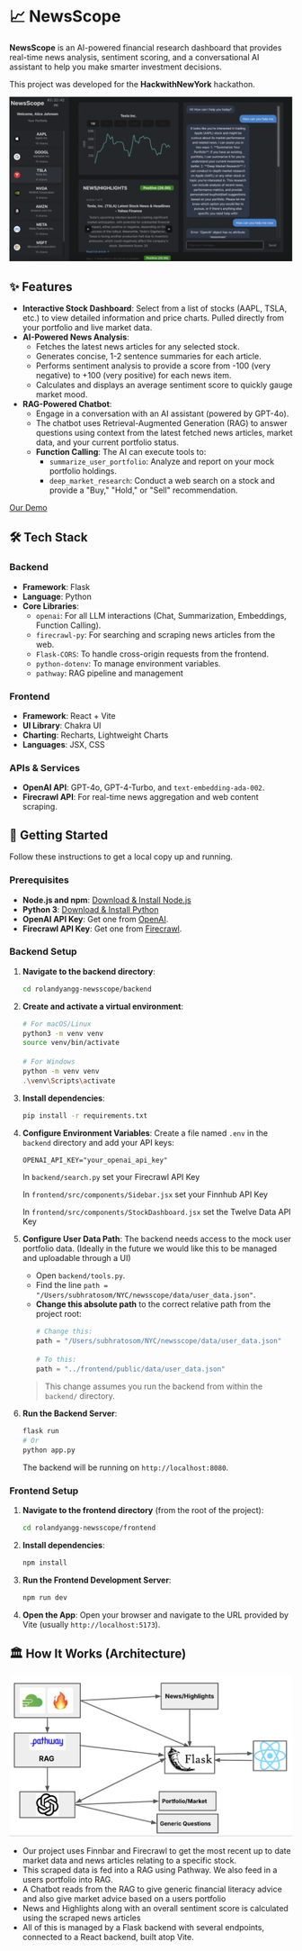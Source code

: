 

# 📈 NewsScope

**NewsScope** is an AI-powered financial research dashboard that provides real-time news analysis, sentiment scoring, and a conversational AI assistant to help you make smarter investment decisions.

This project was developed for the **HackwithNewYork** hackathon.

  <!-- It's highly recommended to add a GIF or screenshot of the app here -->

![NewsScope](UIScreenshot.png)

## ✨ Features

- **Interactive Stock Dashboard**: Select from a list of stocks (AAPL, TSLA, etc.) to view detailed information and price charts. Pulled directly from your portfolio and live market data.
- **AI-Powered News Analysis**:
    - Fetches the latest news articles for any selected stock.
    - Generates concise, 1-2 sentence summaries for each article.
    - Performs sentiment analysis to provide a score from -100 (very negative) to +100 (very positive) for each news item.
    - Calculates and displays an average sentiment score to quickly gauge market mood.
- **RAG-Powered Chatbot**:
    - Engage in a conversation with an AI assistant (powered by GPT-4o).
    - The chatbot uses Retrieval-Augmented Generation (RAG) to answer questions using context from the latest fetched news articles, market data, and your current portfolio status.
    - **Function Calling**: The AI can execute tools to:
        - `summarize_user_portfolio`: Analyze and report on your mock portfolio holdings.
        - `deep_market_research`: Conduct a web search on a stock and provide a "Buy," "Hold," or "Sell" recommendation.

[Our Demo](https://drive.google.com/file/d/15-Xc4_8BrDdE8ZMfLcNbJgOLJ4akPosg/view?usp=drive_link)

## 🛠️ Tech Stack

### Backend

- **Framework**: Flask
- **Language**: Python
- **Core Libraries**:
    - `openai`: For all LLM interactions (Chat, Summarization, Embeddings, Function Calling).
    - `firecrawl-py`: For searching and scraping news articles from the web.
    - `Flask-CORS`: To handle cross-origin requests from the frontend.
    - `python-dotenv`: To manage environment variables.
    - `pathway`: RAG pipeline and management

### Frontend

- **Framework**: React + Vite
- **UI Library**: Chakra UI
- **Charting**: Recharts, Lightweight Charts
- **Languages**: JSX, CSS

### APIs & Services

- **OpenAI API**: GPT-4o, GPT-4-Turbo, and `text-embedding-ada-002`.
- **Firecrawl API**: For real-time news aggregation and web content scraping.

## 🚀 Getting Started

Follow these instructions to get a local copy up and running.

### Prerequisites

- **Node.js and npm**: [Download & Install Node.js](https://nodejs.org/)
- **Python 3**: [Download & Install Python](https://www.python.org/downloads/)
- **OpenAI API Key**: Get one from [OpenAI](https://platform.openai.com/api-keys).
- **Firecrawl API Key**: Get one from [Firecrawl](https://www.firecrawl.dev/).

### Backend Setup

1.  **Navigate to the backend directory**:
    ```bash
    cd rolandyangg-newsscope/backend
    ```

2.  **Create and activate a virtual environment**:
    ```bash
    # For macOS/Linux
    python3 -m venv venv
    source venv/bin/activate

    # For Windows
    python -m venv venv
    .\venv\Scripts\activate
    ```

3.  **Install dependencies**:
    ```bash
    pip install -r requirements.txt
    ```

4.  **Configure Environment Variables**:
    Create a file named `.env` in the `backend` directory and add your API keys:
    ```env
    OPENAI_API_KEY="your_openai_api_key"
    ```

    In `backend/search.py` set your Firecrawl API Key

    In `frontend/src/components/Sidebar.jsx` set your Finnhub API Key

    In `frontend/src/components/StockDashboard.jsx` set the Twelve Data API Key

5.  **Configure User Data Path**:
    The backend needs access to the mock user portfolio data. (Ideally in the future we would like this to be managed and uploadable through a UI)
    - Open `backend/tools.py`.
    - Find the line `path = "/Users/subhratosom/NYC/newsscope/data/user_data.json"`.
    - **Change this absolute path** to the correct relative path from the project root:
      ```python
      # Change this:
      path = "/Users/subhratosom/NYC/newsscope/data/user_data.json"
      
      # To this:
      path = "../frontend/public/data/user_data.json" 
      ```
    > This change assumes you run the backend from within the `backend/` directory.

6.  **Run the Backend Server**:
    ```bash
    flask run
    # Or
    python app.py
    ```
    The backend will be running on `http://localhost:8080`.

### Frontend Setup

1.  **Navigate to the frontend directory** (from the root of the project):
    ```bash
    cd rolandyangg-newsscope/frontend
    ```

2.  **Install dependencies**:
    ```bash
    npm install
    ```

3.  **Run the Frontend Development Server**:
    ```bash
    npm run dev
    ```

4.  **Open the App**:
    Open your browser and navigate to the URL provided by Vite (usually `http://localhost:5173`).

## 🏛️ How It Works (Architecture)

![NewsScope](ArchitectureDiagram.png)

- Our project uses Finnbar and Firecrawl to get the most recent up to date market data and news articles relating to a specific stock.
- This scraped data is fed into a RAG using Pathway. We also feed in a users portfolio into RAG.
- A Chatbot reads from the RAG to give generic financial literacy advice and also give market advice based on a users portfolio
- News and Highlights along with an overall sentiment score is calculated using the scraped news articles
- All of this is managed by a Flask backend with several endpoints, connected to a React backend, built atop Vite. 

